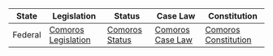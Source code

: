 | State | Legislation                                                    | Status                                                       | Case Law                                                     | Constitution                                                |
|-------|----------------------------------------------------------------|--------------------------------------------------------------|--------------------------------------------------------------|--------------------------------------------------------------|
| Federal | [Comoros Legislation](https://www.refworld.org/country,LEGAL,COM,,.html) | [Comoros Status](https://www.constituteproject.org/constitution/Comoros_2001) | [Comoros Case Law](https://www.refworld.org/cases,COM,,.html) | [Comoros Constitution](https://www.constituteproject.org/constitution/Comoros_2001) |